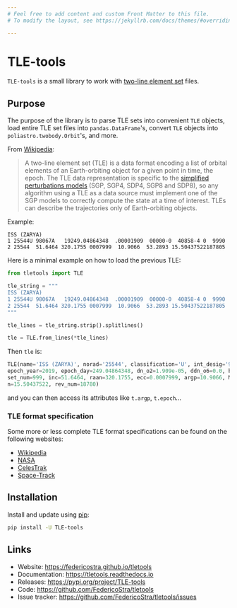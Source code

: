 ```yaml
---
# Feel free to add content and custom Front Matter to this file.
# To modify the layout, see https://jekyllrb.com/docs/themes/#overriding-theme-defaults

---
```


# TLE-tools

`TLE-tools` is a small library to work with [two-line element
set](https://en.wikipedia.org/wiki/Two-line_element_set) files.

## Purpose

The purpose of the library is to parse TLE sets into convenient `TLE` objects,
load entire TLE set files into `pandas.DataFrame`'s, convert `TLE` objects into
`poliastro.twobody.Orbit`'s, and more.

From [Wikipedia](https://en.wikipedia.org/wiki/Two-line_element_set):

> A two-line element set (TLE) is a data format encoding a list of orbital
elements of an Earth-orbiting object for a given point in time, the epoch.
The TLE data representation is specific to the [simplified perturbations
models](https://en.wikipedia.org/wiki/Simplified_perturbations_models) (SGP,
SGP4, SDP4, SGP8 and SDP8), so any algorithm using a TLE as a data source must
implement one of the SGP models to correctly compute the state at a time of
interest. TLEs can describe the trajectories only of Earth-orbiting objects.

Example:

```
ISS (ZARYA)
1 25544U 98067A   19249.04864348  .00001909  00000-0  40858-4 0  9990
2 25544  51.6464 320.1755 0007999  10.9066  53.2893 15.50437522187805
```

Here is a minimal example on how to load the previous TLE:

```python
from tletools import TLE

tle_string = """
ISS (ZARYA)
1 25544U 98067A   19249.04864348  .00001909  00000-0  40858-4 0  9990
2 25544  51.6464 320.1755 0007999  10.9066  53.2893 15.50437522187805
"""

tle_lines = tle_string.strip().splitlines()

tle = TLE.from_lines(*tle_lines)
```

Then `tle` is:

```python
TLE(name='ISS (ZARYA)', norad='25544', classification='U', int_desig='98067A',
epoch_year=2019, epoch_day=249.04864348, dn_o2=1.909e-05, ddn_o6=0.0, bstar=4.0858e-05,
set_num=999, inc=51.6464, raan=320.1755, ecc=0.0007999, argp=10.9066, M=53.2893,
n=15.50437522, rev_num=18780)
```

and you can then access its attributes like `t.argp`, `t.epoch`...

### TLE format specification

Some more or less complete TLE format specifications can be found on the following websites:

- [Wikipedia](https://en.wikipedia.org/wiki/Two-line_element_set#Format)
- [NASA](https://spaceflight.nasa.gov/realdata/sightings/SSapplications/Post/JavaSSOP/SSOP_Help/tle_def.html)
- [CelesTrak](https://celestrak.com/columns/v04n03/)
- [Space-Track](https://www.space-track.org/documentation#tle)

## Installation

Install and update using [pip](https://pip.pypa.io/en/stable/):
```bash
pip install -U TLE-tools
```

## Links

- Website: <https://federicostra.github.io/tletools>
- Documentation: <https://tletools.readthedocs.io>
- Releases: <https://pypi.org/project/TLE-tools>
- Code: <https://github.com/FedericoStra/tletools>
- Issue tracker: <https://github.com/FedericoStra/tletools/issues>
